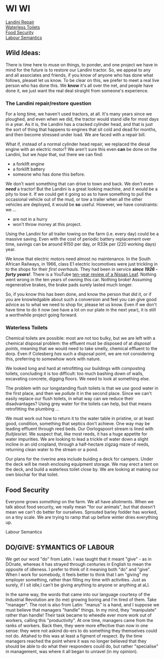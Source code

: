 # WI WI

<a href="#landini">Landini Repair</a><br>
<a href="#waterlesstoilet">Waterless Toilets</a><br>
<a href="#foodsecurity">Food Security</a><br>
<a href="#laboursemantics">Labour Semantics</a><br>

## ***W***ild ***I***deas: 

There is time here to muse on things, to ponder, and one project we have in mind for the future is to restore our Landini tractor. So, we appeal to any and all associates and friends, if you know of anyone who has done what follows, pleaset let us know. To be clear on this, we prefer to meet a real live person who has done this. We **know** it's all over the net, and people have done it, we just want the real deal straight from someone's experience.

<a name="landini"></a>

### The Landini repair/restore  question

For a long time, we haven't used tractors, at all. It's many years since we ploughed, and even when we did, the tractor would stand idle for most days in a year. As it is, the Landini has a cracked cylinder head, and that is just the sort of thing that happens to engines that sit cold and dead for months, and then become stressed under load. We are faced with a repair bill. 

What if, instead of a normal cylinder head repair, we replaced the diesal engine with an electric motor? We aren't sure this even **can** be done on the Landini, but we _hope_ that, out there we can find:

+ a forklift engine
+ a forklift battery
+ someone who has done this before.

We don't want something that can drive to town and back. We don't even ***need*** a tractor! But the Landini is a great looking machine, and it would be a pity to lose it.  If we could get it going so as to have something to pull the occasional vehicle out of the mud, or tow a trailer when all the other vehicles are deployed, it would be **so** useful. However, we have constraints: we ...

+ are not in a hurry
+ won't throw money at this project.

Using the Landini for all trailer towing on the farm (i.e. every day) could be a massive saving. Even with the cost of periodic battery replacement over time, savings can be around R150 per day, or R33k per (220 working days) year.

We know that electric motors need almost no maintenance. In the South African Railways, in 1966, class E1 electric locomotives were just trickling in to the shops for their _first overhauls._ They had been in service ***since 1926 - forty years!***. There is a YouTube [ten-year review of a Nissan Leaf](https://www.youtube.com/watch?v=2qPF11PmP8k). Nothing went wrong in the ten years of owning this car. Nothing broke! Assuming regenerative brakes, the brake pads surely lasted much longer.

So, if you know this has been done, and know the person that did it, or if you are knowledgable about such a conversion and feel you can give good advice as to what we need to shop for, please let us know. Even if we don't have time to do it now (we have a lot on our plate in the next year), it is still a worthwhile project going forward.

<a name="waterlesstoilet"></a>

### Waterless Toilets

Chemical toilets are possible: most are not too bulky, but we are left with a chemical disposal problem: the effluent must be disposed of at _disposal points_, meaning that we would need to take smelly, chemical effluent to the dorp. Even if Colesberg _has_ such a disposal point, we are not considering this, preferring to somewhow work with nature.

We looked long and hard at retrofitting our buildings with composting toilets, concluding it is too difficult: too much bashing down of walls, excavating concrete, digging floors. We need to look at something else.

The problem with our longstanding flush toilets is that we _use_ good water in the first place, and then we _pollute_ it in the second place. Since we can't easily replace our flush toilets, in what way can we reduce their disadvantages? Using grey water for the toilets can help, but that means retrofitting the plumbing ...

We must work out how to return it to the water table in pristine, or at least good, condition, something that septics don't achieve. One way may be leading effluent through reed beds. Our Oorlogspoort stream is lined with _fluitjiesriet_. We suspect that, like most reeds, it has a huge appetite for water impurities. We are looking to lead a trickle of water down a slight incline in an old cropland, through a half-hectare zigzag maze of reeds, returning clean water to the stream or a pond.

Our plans for the riverine area include buiding a deck for campers. Under the deck will be mesh enclosing equipment storage. We may erect a tent on the deck, and build a waterless toilet close by. We are looking at making our own biochar for that toilet.

<a name="foodsecurity"></a>

## Food Security

Everyone grows _something_ on the farm. We all have allotments. When we talk about food security, we really mean "for our animals", but that doesn't mean we can't do better for ourselves. Sprouted barley fodder has worked, on a tiny scale. We are trying to ramp that up before winter dries everything up.

<a name="laboursemantics">Labour Semantics</a>

## DO/GIVE: SYMANTICS OF LABOUR

We get our word "do" from Latin. I was taught that it meant "give" - as in DOnate, whereas it has strayed through centuries in English to mean the opposite of idleness. I prefer to think of it meaning both "do" and "give". When I work for somebody, it feels better to think that I am "giving" my employer something, rather than filling my time with activities. Just as surely, if I sit idle,I  can't be giving anything to anyone or anything at aLl.

In the same way, the words that came into our language courtesy of the Industrial Revolution are (to me) growing boring and I'm tired of them. Take "manager". The root is also from Latin: "manus" is a hand, and I suppose we must believe that managers "handle" things. In my mind, they "manipulate" rather than handle! Their task became to wheedle ever more work out of workers, calling this "productivity". At one time, managers came from the ranks of workers. Back then, they were more effective than now in one sense: they were not askind do-ers to do something they themselves could not do. Attahed to this was at least a figment of respect. By the time managers reached the point where it was no longer believed that they should be able to do what their responders could do, but rather "specialise" in management, was where it all began to unravel (in my opinion).
